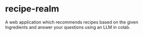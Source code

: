 # recipe-realm
A web application which recommends recipes based on the given Ingredients and answer your questions using an LLM in colab.
